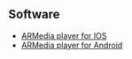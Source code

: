 ## Software ##
* [ARMedia player for IOS](https://itunes.apple.com/ar/app/armedia-player/id502524441?mt=8)
* [ARMedia player for Android](https://play.google.com/store/apps/details?id=com.inglobetechnologies.armedia.player)
